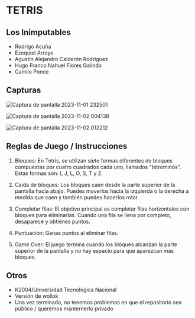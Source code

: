 # TETRIS

## Los Inimputables
- Rodrigo	Acuña
- Ezequiel Arroyo
- Agustin Alejandro Calderón Rodriguez
- Hugo Franco Nahuel Flores Galindo		
- Camilo	Ponce

## Capturas

![Captura de pantalla 2023-11-01 232501](https://github.com/pdepjm/2023-o-tpi-game-los-inimputables/assets/129412499/a14d7411-9296-4566-bbe0-292842a8b560)


![Captura de pantalla 2023-11-02 004138](https://github.com/pdepjm/2023-o-tpi-game-los-inimputables/assets/129412499/752450d0-ffc9-4853-9725-ab78778644c5)

![Captura de pantalla 2023-11-02 012212](https://github.com/pdepjm/2023-o-tpi-game-los-inimputables/assets/129412499/87863dda-0b7c-492d-8cbc-9b843b5efac6)

## Reglas de Juego / Instrucciones

1) Bloques: En Tetris, se utilizan siete formas diferentes de bloques compuestas por cuatro cuadrados cada uno, llamados "tetrominós". Estas formas son: I, J, L, O, S, T y Z.

2) Caída de bloques: Los bloques caen desde la parte superior de la pantalla hacia abajo. Puedes moverlos hacia la izquierda o la derecha a medida que caen y también puedes hacerlos rotar.

3) Completar filas: El objetivo principal es completar filas horizontales con bloques para eliminarlas. Cuando una fila se llena por completo, desaparece y obtienes puntos.

4) Puntuación: Ganas puntos al eliminar filas.

5) Game Over: El juego termina cuando los bloques alcanzan la parte superior de la pantalla y no hay espacio para que aparezcan más bloques.

## Otros

- K2004/Universidad Tecnológica Nacional
- Versión de wollok
- Una vez terminado, no tenemos problemas en que el repositorio sea público / queremos manternerlo privado
